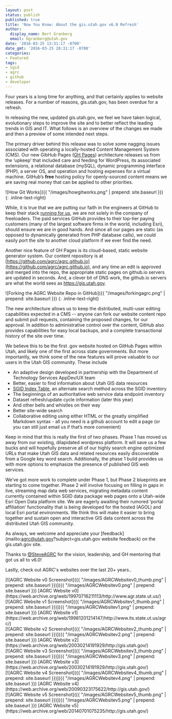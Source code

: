 ```yaml
---
layout: post
status: publish
published: true
title: 'Now You Know: About the gis.utah.gov v6.0 Refresh'
author:
  display_name: Bert Granberg
  email: bgranberg@utah.gov
date: '2016-03-25 13:31:17 -0700'
date_gmt: '2016-03-25 20:31:17 -0700'
categories:
- Featured
tags:
- sgid
- agrc
- github
- developer
---
```

Four years is a long time for anything, and that certainly applies to website releases. For a number of reasons, gis.utah.gov, has been overdue for a refresh.

In releasing the new, updated gis.utah.gov, we feel we have taken logical, evolutionary steps to improve the site and to better reflect the leading trends in GIS and IT. What follows is an overview of the changes we made and then a preview of some intended next steps.

The primary driver behind this release was to solve some nagging issues associated with operating a locally-hosted Content Management System (CMS). Our new GibHub Pages ([GH Pages](https://pages.github.com/)) architecture releases us from the  ‘upkeep’ that included care and feeding for WordPress, its associated extensions, a relational database (mySQL), dynamic programming interface (PHP), a server OS, and operation and hosting expenses for a virtual machine. GitHub’s **free** hosting policy for openly-sourced content means we are saving real money that can be applied to other priorities.

![How Git Works]({{ "/images/howgitworks.png" | prepend: site.baseurl }})
{: .inline-text-right}

While, it is true that we are putting our faith in the engineers at GitHub to keep their stack [running for us](https://status.github.com/), we are not solely in the company of freeloaders. The paid services GitHub provides to their top-tier paying customers (many of the largest software firms in the world, including Esri), should ensure we are in good hands. And since all our pages are static (as opposed to dynamically generated from PHP database calls), we could easily port the site to another cloud platform if we ever find the need.

Another nice feature of GH Pages is its cloud-based, static website generator system. Our content repository is at [https://github.com/agrc/agrc.github.io](https://github.com/agrc/agrc.github.io), and any time an edit is approved and merged into the repo, the appropriate static pages on github.io servers are updated in seconds. And, a clever bit of DNS work, the github.io servers are what the world sees as https://gis.utah.gov.

![Forking the AGRC Website Repo in GitHub]({{ "/images/forkingagrc.png" | prepend: site.baseurl }})
{: .inline-text-right}

The new architecture allows us to keep the distributed, multi-user editing capabilities expected in a CMS -- anyone can fork our website content repo and submit pull requests, containing the proposed changes, for our approval. In addition to administrative control over the content, GitHub also provides capabilities for easy local backups, and a complete transactional history of the site over time.

We believe this to be the first .gov website hosted on GitHub Pages within Utah, and likely one of the first across state governments. But more importantly, we think some of the new features will prove valuable to our users in the Utah GIS community. These include

- An adaptive design developed in partnership with the Department of Technology Services AppDev/UX team
- Better, easier to find information about Utah GIS data resources
- [SGID Index Table](http://gis.utah.gov/data/sgid-index/), an alternate search method across the SGID inventory
 - The beginnings of an authoritative web service data endpoint inventory
 - Dataset refresh/update cycle information (later this year)
 - And other bells and whistles on their way
- Better site-wide search
- Collaborative editing using either HTML or the greatly simplified Markdown syntax - all you need is a github account to edit a page (or you can still just email us if that’s more convenient)

Keep in mind that this is really the first of two phases. Phase 1 has moved us away from our existing, dilapidated wordpress platform. It will save us a few bucks and will hopefully preserve all of our highly search engine optimized URLs that make Utah GIS data and related resources easily discoverable from a Google key word search. Additionally, the phase 1 build provides us with more options to emphasize the presence of published GIS web services.

We’ve got more work to complete under Phase 1, but Phase 2 blueprints are starting to come together. Phase 2 will involve focusing on filling in gaps in live, streaming map data web services, migrating metadata content currently contained within SGID data package web pages onto a Utah-wide Esri Open Data platform site. We are eagerly awaiting their rumored ‘portal affiliation’ functionality that is being developed for the hosted (AGOL) and local Esri portal environments. We think this will make it easier to bring together and sustain open and interactive GIS data content across the distributed Utah GIS community.

As always, we welcome and appreciate your [feedback](mailto:agrc@utah.gov?subject=gis.utah.gov website feedback) on the gis.utah.gov site.

Thanks to [@SteveAGRC](https://twitter.com/steveagrc) for the vision, leadership, and GH mentoring that got us all to v6.0!

Lastly, check out AGRC's websites over the last 20+ years..

<div class="grid">
<div class ="grid_col grid_col__1_of_3">
[![AGRC Website v0 Screenshot]({{ "/images/AGRCWebsitev0_thumb.png" | prepend: site.baseurl }})]({{ "/images/AGRCWebsitev0.png" | prepend: site.baseurl }})
[AGRC Website v0](https://web.archive.org/web/19970716211113/http://www.agr.state.ut.us/)
</div>
<div class ="grid_col grid_col__1_of_3">
[![AGRC Website v1 Screenshot]({{ "/images/AGRCWebsitev1_thumb.png" | prepend: site.baseurl }})]({{ "/images/AGRCWebsitev1.png" | prepend: site.baseurl }})
[AGRC Website v1](https://web.archive.org/web/19981201214147/http://www.its.state.ut.us/agrc/)
</div>
<div class ="grid_col grid_col__1_of_3">
[![AGRC Website v2 Screenshot]({{ "/images/AGRCWebsitev2_thumb.png" | prepend: site.baseurl }})]({{ "/images/AGRCWebsitev2.png" | prepend: site.baseurl }})
[AGRC Website v2](https://web.archive.org/web/20030214191929/http://gis.utah.gov/)
</div>
<div class ="grid_col grid_col__1_of_3">
[![AGRC Website v3 Screenshot]({{ "/images/AGRCWebsitev3_thumb.png" | prepend: site.baseurl }})]({{ "/images/AGRCWebsitev3.png" | prepend: site.baseurl }})
[AGRC Website v3](https://web.archive.org/web/20030214191929/http://gis.utah.gov/)
</div>
<div class ="grid_col grid_col__1_of_3">
[![AGRC Website v4 Screenshot]({{ "/images/AGRCWebsitev4_thumb.png" | prepend: site.baseurl }})]({{ "/images/AGRCWebsitev4.png" | prepend: site.baseurl }})
[AGRC Website v4](https://web.archive.org/web/20090323175622/http://gis.utah.gov/)
</div>
<div class ="grid_col grid_col__1_of_3">
[![AGRC Website v5 Screenshot]({{ "/images/AGRCWebsitev5_thumb.png" | prepend: site.baseurl }})]({{ "/images/AGRCWebsitev5.png" | prepend: site.baseurl }})
[AGRC Website v5](https://web.archive.org/web/20140701075235/http://gis.utah.gov/)
</div>
</div>
